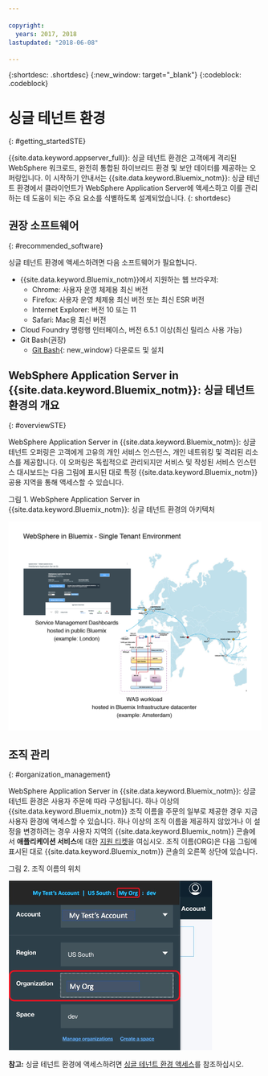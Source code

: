 ```yaml
---

copyright:
  years: 2017, 2018
lastupdated: "2018-06-08"

---
```


{:shortdesc: .shortdesc}
{:new_window: target="_blank"}
{:codeblock: .codeblock}

# 싱글 테넌트 환경
{: #getting_startedSTE}

{{site.data.keyword.appserver_full}}: 싱글 테넌트 환경은 고객에게 격리된 WebSphere 워크로드, 완전히 통합된 하이브리드 환경 및 보안 데이터를 제공하는 오퍼링입니다. 이 시작하기 안내서는 {{site.data.keyword.Bluemix_notm}}: 싱글 테넌트 환경에서 클라이언트가 WebSphere Application Server에 액세스하고 이를 관리하는 데 도움이 되는 주요 요소를 식별하도록 설계되었습니다.
{: shortdesc}


## 권장 소프트웨어
{: #recommended_software}

싱글 테넌트 환경에 액세스하려면 다음 소프트웨어가 필요합니다.
* {{site.data.keyword.Bluemix_notm}}에서 지원하는 웹 브라우저:
    * Chrome: 사용자 운영 체제용 최신 버전
    * Firefox: 사용자 운영 체제용 최신 버전 또는 최신 ESR 버전
    * Internet Explorer: 버전 10 또는 11
    * Safari: Mac용 최신 버전
* Cloud Foundry 명령행 인터페이스, 버전 6.5.1 이상(최신 릴리스 사용 가능)
* Git Bash(권장)
    * [Git Bash](https://git-scm.com/downloads){: new_window} 다운로드 및 설치


## WebSphere Application Server in {{site.data.keyword.Bluemix_notm}}: 싱글 테넌트 환경의 개요
{: #overviewSTE}

WebSphere Application Server in {{site.data.keyword.Bluemix_notm}}: 싱글 테넌트 오퍼링은 고객에게 고유의 개인 서비스 인스턴스, 개인 네트워킹 및 격리된 리소스를 제공합니다. 이 오퍼링은 독립적으로 관리되지만 서비스 및 작성된 서비스 인스턴스 대시보드는 다음 그림에 표시된 대로 특정 {{site.data.keyword.Bluemix_notm}} 공용 지역을 통해 액세스할 수 있습니다.

그림 1. WebSphere Application Server in {{site.data.keyword.Bluemix_notm}}: 싱글 테넌트 환경의 아키텍처

![그림 1. 싱글 테넌트 환경의 아키텍처](images/WASaaS.png)


## 조직 관리
{: #organization_management}

WebSphere Application Server in {{site.data.keyword.Bluemix_notm}}: 싱글 테넌트 환경은 사용자 주문에 따라 구성됩니다. 하나 이상의 {{site.data.keyword.Bluemix_notm}} 조직 이름을 주문의 일부로 제공한 경우 지금 사용자 환경에 액세스할 수 있습니다. 하나 이상의 조직 이름을 제공하지 않았거나 이 설정을 변경하려는 경우 사용자 지역의 {{site.data.keyword.Bluemix_notm}} 콘솔에서 **애플리케이션 서비스**에 대한 [지원 티켓](reportingIssues.html#reporting_issues)을 여십시오. 조직 이름(ORG)은 다음 그림에 표시된 대로 {{site.data.keyword.Bluemix_notm}} 콘솔의 오른쪽 상단에 있습니다.

그림 2. 조직 이름의 위치

![그림 2. ORG 이름의 위치](images/myORG.png)


**참고:** 싱글 테넌트 환경에 액세스하려면 [싱글 테넌트 환경 액세스](singleTenantAccess.html#singleTenantEnvironment)를 참조하십시오.
